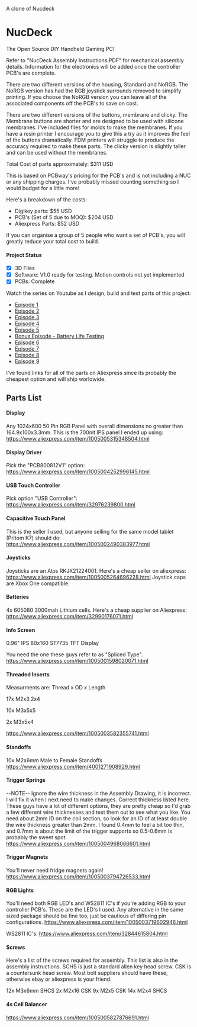 A clone of Nucdeck

# NucDeck
The Open Source DIY Handheld Gaming PC!

Refer to "NucDeck Assembly Instructions.PDF" for mechanical assembly details. Information for the electronics will be added once the controller PCB's are complete.

There are two different versions of the housing, Standard and NoRGB. The NoRGB version has had
the RGB joystick surrounds removed to simplify printing. If you choose the NoRGB version you can leave all of the 
associated components off the PCB's to save on cost.

There are two different versions of the buttons, membrane and clicky. The Membrane buttons are shorter and are
designed to be used with silicone membranes. I've included files for molds to make the membranes. If you have a resin printer
I encourage you to give this a try as it improves the feel of the buttons dramatically. FDM printers will struggle to produce the accuracy required to make these parts. The clicky version is slightly taller and can be used without the membranes.

Total Cost of parts approximately: $311 USD

This is based on PCBway's pricing for the PCB's and is not including a NUC or any shipping charges. I've probably missed counting something so I would budget for a little more!

Here's a breakdown of the costs:
- Digikey parts: $55 USD
- PCB's (Set of 5 due to MOQ): $204 USD
- Aliexpress Parts: $52 USD

If you can organise a group of 5 people who want a set of PCB's, you will greatly reduce your total cost to build.

#### Project Status
- [x] 3D Files
- [x] Software: V1.0 ready for testing. Motion controls not yet implemented
- [x] PCBs: Complete

Watch the series on Youtube as I design, build and test parts of this project:
- [Episode 1](https://youtu.be/xVYYCx3Qt4Y)
- [Episode 2](https://youtu.be/nOXd3axX4fw)
- [Episode 3](https://youtu.be/yHMnScoKIOE)
- [Episode 4](https://youtu.be/rP_sMztufNs)
- [Episode 5](https://youtu.be/sQocfy4pwIQ)
- [Bonus Episode - Battery Life Testing](https://youtu.be/6FQKwnMxRxI)
- [Episode 6](https://youtu.be/mfuAvgmuT2s)
- [Episode 7](https://youtu.be/nFNw7_WkteA)
- [Episode 8](https://youtu.be/YYRD0Zlga5s)
- [Episode 9](https://youtu.be/t9Rao_BeIeM)

I've found links for all of the parts on Aliexpress since its probably the cheapest option and will ship worldwide.

## Parts List

#### Display

Any 1024x600 50 Pin RGB Panel with overall dimensions no greater than 164.9x100x3.3mm.
This is the 700nit IPS panel I ended up using: https://www.aliexpress.com/item/1005005315348504.html

#### Display Driver

Pick the "PCB800812V1" option:
https://www.aliexpress.com/item/1005004252996145.html

#### USB Touch Controller

Pick option "USB Controller":
https://www.aliexpress.com/item/32976239800.html

#### Capacitive Touch Panel

This is the seller I used, but anyone selling for the same model tablet (Pritom K7) should do:
https://www.aliexpress.com/item/1005002490383977.html

#### Joysticks

Joysticks are an Alps RKJX21224001. Here's a cheap seller on aliexpress:
https://www.aliexpress.com/item/1005005264696228.html
Joystick caps are Xbox One compatible.

#### Batteries

4x 605080 3000mah Lithium cells. Here's a cheap supplier on Aliexpress:
https://www.aliexpress.com/item/32990176071.html

#### Info Screen

0.96" IPS 80x160 ST7735 TFT Display

You need the one these guys refer to as "Spliced Type".
https://www.aliexpress.com/item/1005001598020071.html

#### Threaded Inserts

Measurments are: Thread x OD x Length

17x M2x3.2x4

10x M3x5x5

2x M3x5x4

https://www.aliexpress.com/item/1005003582355741.html

#### Standoffs

10x M2x6mm Male to Female Standoffs
https://www.aliexpress.com/item/4001271908929.html

#### Trigger Springs

--NOTE-- Ignore the wire thickness in the Assembly Drawing, it is incorrect. I will fix it when I next need to make changes. Correct thickness listed here.
These guys have a lot of different options, they are pretty cheap so I'd grab a few different wire thicknesses
and test them out to see what you like. You need about 2mm ID on the coil section, so look for an ID of at least double the wire
thickness greater than 2mm. I found 0.4mm to feel a bit too thin, and 0.7mm is about the limit of the trigger supports so 0.5-0.6mm is probably the sweet spot.
https://www.aliexpress.com/item/1005004968066601.html

#### Trigger Magnets

You'll never need fridge magnets again!
https://www.aliexpress.com/item/1005003794726533.html

#### RGB Lights

You'll need both RGB LED's and WS2811 IC's if you're adding RGB to your controller PCB's.
These are the LED's I used. Any alternative in the same sized package should be fine too, just be cautious of
differing pin configurations.
https://www.aliexpress.com/item/1005003719602946.html

WS2811 IC's:
https://www.aliexpress.com/item/32844615804.html

#### Screws

Here's a list of the screws required for assembly. This list is also in the assembly instructions. SCHS is just a standard allen key head screw. CSK is a countersunk head screw. Most bolt suppliers should have these, otherwise ebay or aliexpress is your friend.

12x M3x6mm SHCS
2x M2x16 CSK
9x M2x5 CSK
14x M2x4 SHCS

#### 4s Cell Balancer
https://www.aliexpress.com/item/1005005827876691.html
